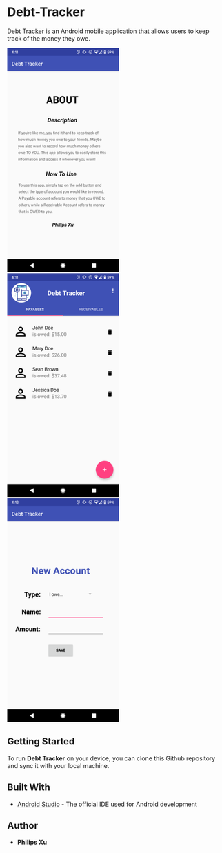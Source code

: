 # Debt-Tracker
Debt Tracker is an Android mobile application that allows users to keep track of the money they owe.

<img  width="259" height="518" src="https://github.com/Puepis/Debt-Tracker/blob/master/about_section.png">
<img  width="259" height="518" src="https://github.com/Puepis/Debt-Tracker/blob/master/account_page.png">
<img  width="259" height="518" src="https://github.com/Puepis/Debt-Tracker/blob/master/new_account_page.png">

## Getting Started
To run **Debt Tracker** on your device, you can clone this Github repository and sync it with your local machine. 


## Built With

* [Android Studio](https://developer.android.com/studio) - The official IDE used for Android development

## Author

* **Philips Xu**
